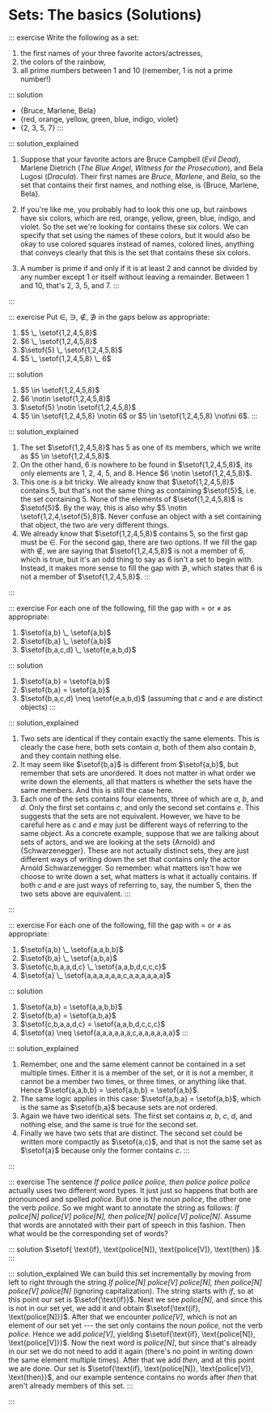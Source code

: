 # Sets: The basics (Solutions)

::: exercise
Write the following as a set:

1. the first names of your three favorite actors/actresses,
1. the colors of the rainbow,
1. all prime numbers between 1 and 10 (remember, 1 is not a prime number!)

::: solution
- $\{$Bruce, Marlene, Bela$\}$
- $\{$red, orange, yellow, green, blue, indigo, violet$\}$
- $\{$2, 3, 5, 7$\}$
:::

::: solution_explained

1. Suppose that your favorite actors are Bruce Campbell (*Evil Dead*), Marlene Dietrich (*The Blue Angel*, *Witness for the Prosecution*), and Bela Lugosi (*Dracula*).
   Their first names are *Bruce*, *Marlene*, and *Bela*, so the set that contains their first names, and nothing else, is $\{$Bruce, Marlene, Bela$\}$.

1. If you're like me, you probably had to look this one up, but rainbows have six colors, which are red, orange, yellow, green, blue, indigo, and violet.
   So the set we're looking for contains these six colors. We can specify that set using the names of these colors, but it would also be okay to use colored squares instead of names, colored lines, anything that conveys clearly that this is the set that contains these six colors.

1. A number is prime if and only if it is at least 2 and cannot be divided by any number except 1 or itself without leaving a remainder.
   Between 1 and 10, that's 2, 3, 5, and 7.
:::

:::

::: exercise
Put $\in$, $\ni$, $\notin$, $\not\ni$ in the gaps below as appropriate:

1. $5 \_ \setof{1,2,4,5,8}$
1. $6 \_ \setof{1,2,4,5,8}$
1. $\setof{5} \_ \setof{1,2,4,5,8}$
1. $5 \_ \setof{1,2,4,5,8} \_ 6$

::: solution
1. $5 \in \setof{1,2,4,5,8}$
1. $6 \notin \setof{1,2,4,5,8}$
1. $\setof{5} \notin \setof{1,2,4,5,8}$
1. $5 \in \setof{1,2,4,5,8} \notin 6$ or $5 \in \setof{1,2,4,5,8} \not\ni 6$.
:::

::: solution_explained

1. The set $\setof{1,2,4,5,8}$ has 5 as one of its members, which we write as $5 \in \setof{1,2,4,5,8}$.
1. On the other hand, $6$ is nowhere to be found in $\setof{1,2,4,5,8}$, its only elements are $1$, $2$, $4$, $5$, and $8$.
   Hence $6 \notin \setof{1,2,4,5,8}$.
1. This one is a bit tricky.
   We already know that $\setof{1,2,4,5,8}$ contains $5$, but that's not the same thing as containing $\setof{5}$, i.e. the set containing $5$.
   None of the elements of $\setof{1,2,4,5,8}$ is $\setof{5}$.
   By the way, this is also why $5 \notin \setof{1,2,4,\setof{5},8}$.
   Never confuse an object with a set containing that object, the two are very different things. 
1. We already know that $\setof{1,2,4,5,8}$ contains $5$, so the first gap must be $\in$.
   For the second gap, there are two options.
   If we fill the gap with $\notin$, we are saying that $\setof{1,2,4,5,8}$ is not a member of $6$, which is true, but it's an odd thing to say as $6$ isn't a set to begin with.
   Instead, it makes more sense to fill the gap with $\not\ni$, which states that $6$ is not a member of $\setof{1,2,4,5,8}$.
:::

:::

::: exercise
For each one of the following, fill the gap with $=$ or $\neq$ as appropriate:

1. $\setof{a,b} \_ \setof{a,b}$
1. $\setof{b,a} \_ \setof{a,b}$
1. $\setof{b,a,c,d} \_ \setof{e,a,b,d}$

::: solution
1. $\setof{a,b} = \setof{a,b}$
1. $\setof{b,a} = \setof{a,b}$
1. $\setof{b,a,c,d} \neq \setof{e,a,b,d}$ (assuming that $c$ and $e$ are distinct objects)
:::

::: solution_explained
1. Two sets are identical if they contain exactly the same elements.
   This is clearly the case here, both sets contain $a$, both of them also contain $b$, and they contain nothing else.
1. It may seem like $\setof{b,a}$ is different from $\setof{a,b}$, but remember that sets are unordered.
   It does not matter in what order we write down the elements, all that matters is whether the sets have the same members.
   And this is still the case here.
1. Each one of the sets contains four elements, three of which are $a$, $b$, and $d$.
   Only the first set contains $c$, and only the second set contains $e$.
   This suggests that the sets are not equivalent.
   However, we have to be careful here as $c$ and $e$ may just be different ways of referring to the same object.
   As a concrete example, suppose that we are talking about sets of actors, and we are looking at the sets $\{$Arnold$\}$ and $\{$Schwarzenegger$\}$.
   These are not actually distinct sets, they are just different ways of writing down the set that contains only the actor Arnold Schwarzenegger.
   So remember: what matters isn't how we choose to write down a set, what matters is what it actually contains. 
   If both $c$ and $e$ are just ways of referring to, say, the number $5$, then the two sets above are equivalent.
:::

:::

::: exercise
For each one of the following, fill the gap with $=$ or $\neq$ as appropriate:

1. $\setof{a,b} \_ \setof{a,a,b,b}$
1. $\setof{b,a} \_ \setof{a,b,a}$
1. $\setof{c,b,a,a,d,c} \_ \setof{a,a,b,d,c,c,c}$
1. $\setof{a} \_ \setof{a,a,a,a,a,a,c,a,a,a,a,a,a}$

::: solution
1. $\setof{a,b} = \setof{a,a,b,b}$
1. $\setof{b,a} = \setof{a,b,a}$
1. $\setof{c,b,a,a,d,c} = \setof{a,a,b,d,c,c,c}$
1. $\setof{a} \neq \setof{a,a,a,a,a,a,c,a,a,a,a,a,a}$
:::

::: solution_explained
1. Remember, one and the same element cannot be contained in a set multiple times.
   Either it is a member of the set, or it is not a member, it cannot be a member two times, or three times, or anything like that.
   Hence $\setof{a,a,b,b} = \setof{a,b,b} = \setof{a,b}$.
1. The same logic applies in this case: $\setof{a,b,a} = \setof{a,b}$, which is the same as $\setof{b,a}$ because sets are not ordered.
1. Again we have two identical sets.
   The first set contains $a$, $b$, $c$, $d$, and nothing else, and the same is true for the second set.
1. Finally we have two sets that are distinct.
   The second set could be written more compactly as $\setof{a,c}$, and that is not the same set as $\setof{a}$ because only the former contains $c$.
:::

:::

::: exercise
The sentence *If police police police, then police police police* actually uses two different word types.
It just just so happens that both are pronounced and spelled *police*.
But one is the noun *police*, the other one the verb *police*.
So we might want to annotate the string as follows:
*If police[N] police[V] police[N], then police[N] police[V] police[N]*.
Assume that words are annotated with their part of speech in this fashion.
Then what would be the corresponding set of words?

::: solution
$\setof{
\text{if},
\text{police[N]},
\text{police[V]},
\text{then}
}$.
:::

::: solution_explained
We can build this set incrementally by moving from left to right through the string *If police[N] police[V] police[N], then police[N] police[V] police[N]* (ignoring capitalization).
The string starts with *if*, so at this point our set is $\setof{\text{if}}$.
Next we see *police[N]*, and since this is not in our set yet, we add it and obtain $\setof{\text{if}, \text{police[N]}}$.
After that we encounter *police[V]*, which is not an element of our set yet --- the set only contains the noun *police*, not the verb *police*.
Hence we add *police[V]*, yielding $\setof{\text{if}, \text{police[N]}, \text{police[V]}}$.
Now the next word is *police[N]*, but since that's already in our set we do not need to add it again (there's no point in writing down the same element multiple times).
After that we add *then*, and at this point we are done.
Our set is $\setof{\text{if}, \text{police[N]}, \text{police[V]}, \text{then}}$, and our example sentence contains no words after *then* that aren't already members of this set.
:::

:::

